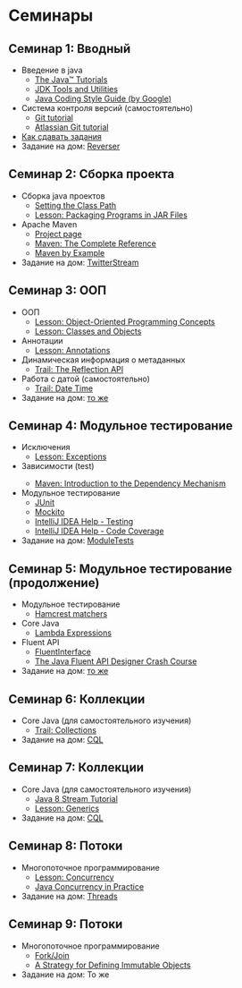 # Семинары

## Семинар 1: Вводный
* Введение в java
    * [The Java™ Tutorials](https://docs.oracle.com/javase/tutorial/)
    * [JDK Tools and Utilities](http://docs.oracle.com/javase/7/docs/technotes/tools/#basic)
    * [Java Coding Style Guide (by Google)](https://google.github.io/styleguide/javaguide.html) 
* Система контроля версий (самостоятельно)
    * [Git tutorial](http://git-scm.com/docs/gittutorial)
    * [Atlassian Git tutorial](https://www.atlassian.com/git/tutorials/)
* [Как сдавать задания](/github-workflow.md)
* Задание на дом: [Reverser](/tasks/00-Reverser.md)

## Семинар 2: Сборка проекта
* Сборка java проектов
    * [Setting the Class Path](https://docs.oracle.com/javase/8/docs/technotes/tools/windows/classpath.html)
    * [Lesson: Packaging Programs in JAR Files](https://docs.oracle.com/javase/tutorial/deployment/jar/index.html)
* Apache Maven
    * [Project page](https://maven.apache.org)
    * [Maven: The Complete Reference](http://books.sonatype.com/mvnref-book/reference/index.html)
    * [Maven by Example](http://books.sonatype.com/mvnex-book/reference/index.html)
* Задание на дом: [TwitterStream](/tasks/01-TwitterStream.md)

## Семинар 3: ООП
* ООП
    * [Lesson: Object-Oriented Programming Concepts](https://docs.oracle.com/javase/tutorial/java/concepts/index.html)
    * [Lesson: Classes and Objects](https://docs.oracle.com/javase/tutorial/java/javaOO/index.html)
* Аннотации
    * [Lesson: Annotations](https://docs.oracle.com/javase/tutorial/java/annotations/)
* Динамическая информация о метаданных
    * [Trail: The Reflection API](https://docs.oracle.com/javase/tutorial/reflect/index.html)
* Работа с датой (самостоятельно)
    * [Trail: Date Time](https://docs.oracle.com/javase/tutorial/datetime/TOC.html)
* Задание на дом: [то же](/tasks/01-TwitterStream.md)

## Семинар 4: Модульное тестирование
* Исключения
    * [Lesson: Exceptions](https://docs.oracle.com/javase/tutorial/essential/exceptions/)
* Зависимости (<scope>test</test>)
    * [Maven: Introduction to the Dependency Mechanism](https://maven.apache.org/guides/introduction/introduction-to-dependency-mechanism.html#Dependency_Scope)
* Модульное тестирование
    * [JUnit](http://junit.org)
    * [Mockito](http://site.mockito.org/mockito/docs/current/org/mockito/Mockito.html)
    * [IntelliJ IDEA Help - Testing](https://www.jetbrains.com/idea/help/testing.html?search=testing)
    * [IntelliJ IDEA Help - Code Coverage](https://www.jetbrains.com/idea/help/code-coverage.html?search=coverage)
* Задание на дом: [ModuleTests](/tasks/02-ModuleTests.md)

## Семинар 5: Модульное тестирование (продолжение)
* Модульное тестирование
    * [Hamcrest matchers](https://code.google.com/p/hamcrest/wiki/Tutorial)
* Core Java
    * [Lambda Expressions](https://docs.oracle.com/javase/tutorial/java/javaOO/lambdaexpressions.html)
* Fluent API
    * [FluentInterface](http://martinfowler.com/bliki/FluentInterface.html)
    * [The Java Fluent API Designer Crash Course](http://blog.jooq.org/2012/01/05/the-java-fluent-api-designer-crash-course/)
* Задание на дом: [то же](/tasks/02-ModuleTests.md)

## Семинар 6: Коллекции
* Core Java (для самостоятельного изучения)
    * [Trail: Collections](https://docs.oracle.com/javase/tutorial/collections/)
* Задание на дом: [CQL](/tasks/03-CollectionsQL.md)

## Семинар 7: Коллекции
* Core Java (для самостоятельного изучения)
    * [Java 8 Stream Tutorial](http://winterbe.com/posts/2014/07/31/java8-stream-tutorial-examples/)
    * [Lesson: Generics](https://docs.oracle.com/javase/tutorial/java/generics/index.html)
* Задание на дом: [CQL](/tasks/04-CollectionsQL-Ex.md)

## Семинар 8: Потоки
* Многопоточное программирование
    * [Lesson: Concurrency](https://docs.oracle.com/javase/tutorial/essential/concurrency/index.html)
    * [Java Concurrency in Practice](http://www.ozon.ru/context/detail/id/3174887/)
* Задание на дом: [Threads](/tasks/05-Threads.md)

## Семинар 9: Потоки
* Многопоточное программирование
    * [Fork/Join](https://docs.oracle.com/javase/tutorial/essential/concurrency/forkjoin.html)
    * [A Strategy for Defining Immutable Objects](https://docs.oracle.com/javase/tutorial/essential/concurrency/imstrat.html)
* Задание на дом: То же

